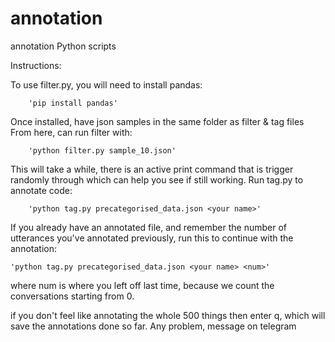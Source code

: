 # annotation
annotation Python scripts

Instructions:

To use filter.py, you will need to install pandas:

        'pip install pandas'


Once installed, have json samples in the same folder as filter & tag files 
From here, can run filter with:

        'python filter.py sample_10.json'


This will take a while, there is an active print command that is trigger randomly through which can help you see if still working.
Run tag.py to annotate code:

        'python tag.py precategorised_data.json <your name>'

If you already have an annotated file, and remember the number of utterances you've annotated previously, run this to continue with the annotation:
	
	'python tag.py precategorised_data.json <your name> <num>'

where num is where you left off last time, because we count the conversations starting from 0.

if you don't feel like annotating the whole 500 things then enter q, which will save the annotations done so far.
Any problem, message on telegram
